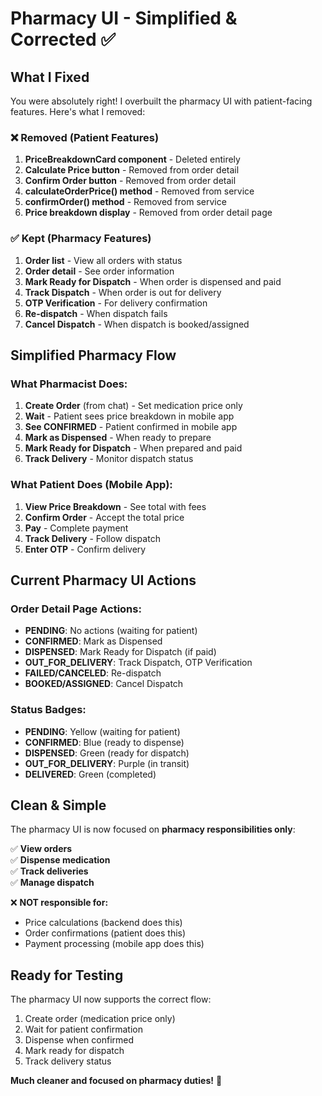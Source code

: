 # Pharmacy UI - Simplified & Corrected ✅

## What I Fixed

You were absolutely right! I overbuilt the pharmacy UI with patient-facing features. Here's what I removed:

### ❌ Removed (Patient Features)
1. **PriceBreakdownCard component** - Deleted entirely
2. **Calculate Price button** - Removed from order detail
3. **Confirm Order button** - Removed from order detail  
4. **calculateOrderPrice() method** - Removed from service
5. **confirmOrder() method** - Removed from service
6. **Price breakdown display** - Removed from order detail page

### ✅ Kept (Pharmacy Features)
1. **Order list** - View all orders with status
2. **Order detail** - See order information
3. **Mark Ready for Dispatch** - When order is dispensed and paid
4. **Track Dispatch** - When order is out for delivery
5. **OTP Verification** - For delivery confirmation
6. **Re-dispatch** - When dispatch fails
7. **Cancel Dispatch** - When dispatch is booked/assigned

## Simplified Pharmacy Flow

### What Pharmacist Does:
1. **Create Order** (from chat) - Set medication price only
2. **Wait** - Patient sees price breakdown in mobile app
3. **See CONFIRMED** - Patient confirmed in mobile app
4. **Mark as Dispensed** - When ready to prepare
5. **Mark Ready for Dispatch** - When prepared and paid
6. **Track Delivery** - Monitor dispatch status

### What Patient Does (Mobile App):
1. **View Price Breakdown** - See total with fees
2. **Confirm Order** - Accept the total price
3. **Pay** - Complete payment
4. **Track Delivery** - Follow dispatch
5. **Enter OTP** - Confirm delivery

## Current Pharmacy UI Actions

### Order Detail Page Actions:
- **PENDING**: No actions (waiting for patient)
- **CONFIRMED**: Mark as Dispensed
- **DISPENSED**: Mark Ready for Dispatch (if paid)
- **OUT_FOR_DELIVERY**: Track Dispatch, OTP Verification
- **FAILED/CANCELED**: Re-dispatch
- **BOOKED/ASSIGNED**: Cancel Dispatch

### Status Badges:
- **PENDING**: Yellow (waiting for patient)
- **CONFIRMED**: Blue (ready to dispense)
- **DISPENSED**: Green (ready for dispatch)
- **OUT_FOR_DELIVERY**: Purple (in transit)
- **DELIVERED**: Green (completed)

## Clean & Simple

The pharmacy UI is now focused on **pharmacy responsibilities only**:

✅ **View orders**  
✅ **Dispense medication**  
✅ **Track deliveries**  
✅ **Manage dispatch**  

❌ **NOT responsible for:**
- Price calculations (backend does this)
- Order confirmations (patient does this)
- Payment processing (mobile app does this)

## Ready for Testing

The pharmacy UI now supports the correct flow:
1. Create order (medication price only)
2. Wait for patient confirmation
3. Dispense when confirmed
4. Mark ready for dispatch
5. Track delivery status

**Much cleaner and focused on pharmacy duties!** 🎯
